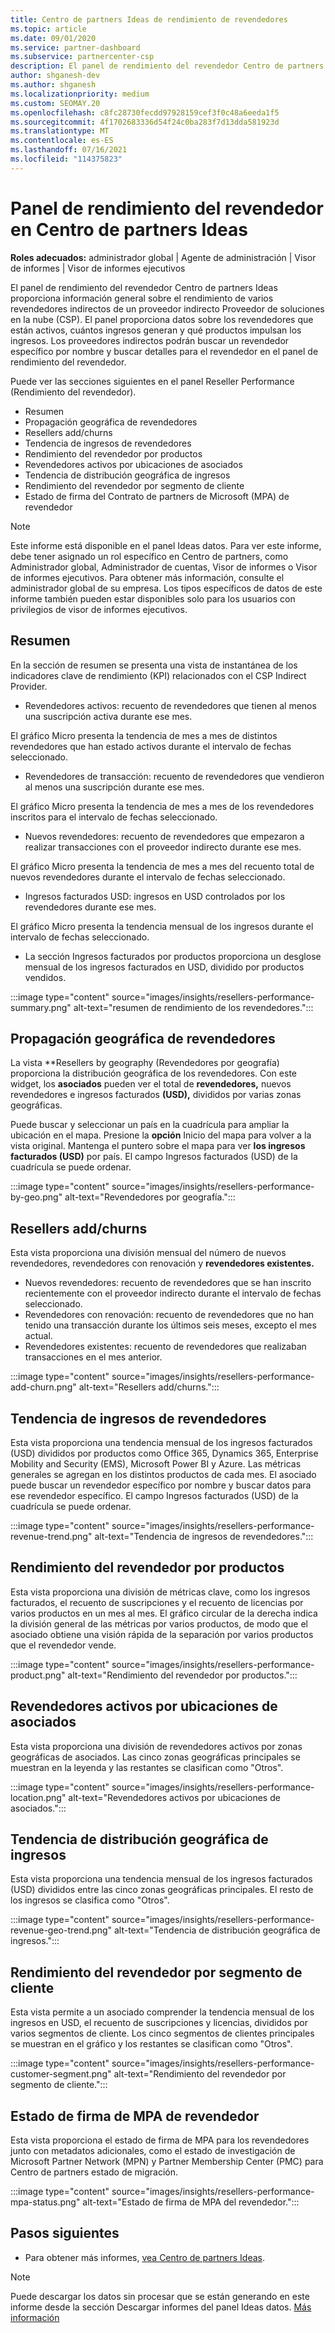 ```yaml
---
title: Centro de partners Ideas de rendimiento de revendedores
ms.topic: article
ms.date: 09/01/2020
ms.service: partner-dashboard
ms.subservice: partnercenter-csp
description: El panel de rendimiento del revendedor Centro de partners Ideas proporciona información general sobre el rendimiento de varios revendedores indirectos de un proveedor indirecto Proveedor de soluciones en la nube (CSP).
author: shganesh-dev
ms.author: shganesh
ms.localizationpriority: medium
ms.custom: SEOMAY.20
ms.openlocfilehash: c8fc28730fecdd97928159cef3f0c48a6eeda1f5
ms.sourcegitcommit: 4f1702683336d54f24c0ba283f7d13dda581923d
ms.translationtype: MT
ms.contentlocale: es-ES
ms.lasthandoff: 07/16/2021
ms.locfileid: "114375823"
---
```

# <a name="reseller-performance-dashboard-in-partner-center-insights"></a>Panel de rendimiento del revendedor en Centro de partners Ideas

**Roles adecuados:** administrador global | Agente de administración | Visor de informes | Visor de informes ejecutivos

El panel de rendimiento del revendedor Centro de partners Ideas proporciona información general sobre el rendimiento de varios revendedores indirectos de un proveedor indirecto Proveedor de soluciones en la nube (CSP). El panel proporciona datos sobre los revendedores que están activos, cuántos ingresos generan y qué productos impulsan los ingresos. Los proveedores indirectos podrán buscar un revendedor específico por nombre y buscar detalles para el revendedor en el panel de rendimiento del revendedor.

Puede ver las secciones siguientes en el panel Reseller Performance (Rendimiento del revendedor).

- Resumen
- Propagación geográfica de revendedores
- Resellers add/churns 
- Tendencia de ingresos de revendedores 
- Rendimiento del revendedor por productos
- Revendedores activos por ubicaciones de asociados
- Tendencia de distribución geográfica de ingresos
- Rendimiento del revendedor por segmento de cliente
- Estado de firma del Contrato de partners de Microsoft (MPA) de revendedor

 > [!NOTE]
 > Este informe está disponible en el panel Ideas datos. Para ver este informe, debe tener asignado un rol específico en Centro de partners, como Administrador global, Administrador de cuentas, Visor de informes o Visor de informes ejecutivos. Para obtener más información, consulte el administrador global de su empresa. Los tipos específicos de datos de este informe también pueden estar disponibles solo para los usuarios con privilegios de visor de informes ejecutivos.

## <a name="summary"></a>Resumen

En la sección de resumen se presenta una vista de instantánea de los indicadores clave de rendimiento (KPI) relacionados con el CSP Indirect Provider.

- Revendedores activos: recuento de revendedores que tienen al menos una suscripción activa durante ese mes.

El gráfico Micro presenta la tendencia de mes a mes de distintos revendedores que han estado activos durante el intervalo de fechas seleccionado.

- Revendedores de transacción: recuento de revendedores que vendieron al menos una suscripción durante ese mes. 

El gráfico Micro presenta la tendencia de mes a mes de los revendedores inscritos para el intervalo de fechas seleccionado.

- Nuevos revendedores: recuento de revendedores que empezaron a realizar transacciones con el proveedor indirecto durante ese mes. 

El gráfico Micro presenta la tendencia de mes a mes del recuento total de nuevos revendedores durante el intervalo de fechas seleccionado.

- Ingresos facturados USD: ingresos en USD controlados por los revendedores durante ese mes. 

El gráfico Micro presenta la tendencia mensual de los ingresos durante el intervalo de fechas seleccionado.

- La sección Ingresos facturados por productos proporciona un desglose mensual de los ingresos facturados en USD, dividido por productos vendidos. 

:::image type="content" source="images/insights/resellers-performance-summary.png" alt-text="resumen de rendimiento de los revendedores.":::

## <a name="geographical-spread-of-resellers"></a>Propagación geográfica de revendedores

La vista **Resellers by geography (Revendedores por geografía) proporciona la distribución geográfica de los revendedores. Con este widget, los **asociados** pueden ver el total de **revendedores,** nuevos revendedores e ingresos facturados **(USD),** divididos por varias zonas geográficas.

Puede buscar y seleccionar un país en la cuadrícula para ampliar la ubicación en el mapa. Presione la **opción** Inicio del mapa para volver a la vista original. Mantenga el puntero sobre el mapa para ver **los ingresos facturados (USD)** por país. El campo Ingresos facturados (USD) de la cuadrícula se puede ordenar.

:::image type="content" source="images/insights/resellers-performance-by-geo.png" alt-text="Revendedores por geografía.":::

## <a name="resellers-addchurns"></a>Resellers add/churns

Esta vista proporciona una división mensual del número de nuevos revendedores, revendedores con renovación y **revendedores existentes.** 

- Nuevos revendedores: recuento de revendedores que se han inscrito recientemente con el proveedor indirecto durante el intervalo de fechas seleccionado.
- Revendedores con renovación: recuento de revendedores que no han tenido una transacción durante los últimos seis meses, excepto el mes actual.
- Revendedores existentes: recuento de revendedores que realizaban transacciones en el mes anterior.

:::image type="content" source="images/insights/resellers-performance-add-churn.png" alt-text="Resellers add/churns.":::

## <a name="resellers-revenue-trend"></a>Tendencia de ingresos de revendedores 

Esta vista proporciona una tendencia mensual de los ingresos facturados (USD) divididos por productos como Office 365, Dynamics 365, Enterprise Mobility and Security (EMS), Microsoft Power BI y Azure. Las métricas generales se agregan en los distintos productos de cada mes. El asociado puede buscar un revendedor específico por nombre y buscar datos para ese revendedor específico. El campo Ingresos facturados (USD) de la cuadrícula se puede ordenar.

:::image type="content" source="images/insights/resellers-performance-revenue-trend.png" alt-text="Tendencia de ingresos de revendedores.":::

## <a name="reseller-performance-by-products"></a>Rendimiento del revendedor por productos

Esta vista proporciona una división de métricas clave, como los ingresos facturados, el recuento de suscripciones y el recuento de licencias por varios productos en un mes al mes. El gráfico circular de la derecha indica la división general de las métricas por varios productos, de modo que el asociado obtiene una visión rápida de la separación por varios productos que el revendedor vende.

:::image type="content" source="images/insights/resellers-performance-product.png" alt-text="Rendimiento del revendedor por productos.":::

## <a name="active-resellers-by-partner-locations"></a>Revendedores activos por ubicaciones de asociados

Esta vista proporciona una división de revendedores activos por zonas geográficas de asociados. Las cinco zonas geográficas principales se muestran en la leyenda y las restantes se clasifican como "Otros".

:::image type="content" source="images/insights/resellers-performance-location.png" alt-text="Revendedores activos por ubicaciones de asociados.":::

## <a name="revenue-geo-distribution-trend"></a>Tendencia de distribución geográfica de ingresos

Esta vista proporciona una tendencia mensual de los ingresos facturados (USD) divididos entre las cinco zonas geográficas principales.  El resto de los ingresos se clasifica como "Otros".

:::image type="content" source="images/insights/resellers-performance-revenue-geo-trend.png" alt-text="Tendencia de distribución geográfica de ingresos.":::

## <a name="reseller-performance-by-customer-segment"></a>Rendimiento del revendedor por segmento de cliente

Esta vista permite a un asociado comprender la tendencia mensual de los ingresos en USD, el recuento de suscripciones y licencias, divididos por varios segmentos de cliente. Los cinco segmentos de clientes principales se muestran en el gráfico y los restantes se clasifican como "Otros".

:::image type="content" source="images/insights/resellers-performance-customer-segment.png" alt-text="Rendimiento del revendedor por segmento de cliente.":::

## <a name="reseller-mpa-signing-status"></a>Estado de firma de MPA de revendedor

Esta vista proporciona el estado de firma de MPA para los revendedores junto con metadatos adicionales, como el estado de investigación de Microsoft Partner Network (MPN) y Partner Membership Center (PMC) para Centro de partners estado de migración.

:::image type="content" source="images/insights/resellers-performance-mpa-status.png" alt-text="Estado de firma de MPA del revendedor.":::

## <a name="next-steps"></a>Pasos siguientes

- Para obtener más informes, [vea Centro de partners Ideas](partner-center-insights.md).

>[!NOTE] 
> Puede descargar los datos sin procesar que se están generando en este informe desde la sección Descargar informes del panel Ideas datos. [Más información](insights-download-reports.md) 
